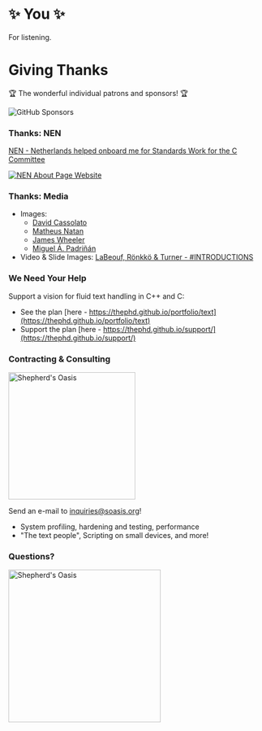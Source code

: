 # ✨ You ✨

For listening.




# Giving Thanks

🏆 The wonderful individual patrons and sponsors! 🏆

<img src="resources/Sponsors.png" alt="GitHub Sponsors"/>


### Thanks: NEN

[NEN - Netherlands helped onboard me for Standards Work for the C Committee](https://www.nen.nl/About-NEN.htm)

[![NEN About Page Website](resources/NEN.png)](https://www.nen.nl/About-NEN.htm)


### Thanks: Media

- Images:
  - [David Cassolato](https://instagram.com/david.cassolato)
  - [Matheus Natan](https://twitter.com/theunatan)
  - [James Wheeler](https://twitter.com/souvenirpixels)
  - [Miguel Á. Padriñán](https://twitter.com/padrinan)
- Video & Slide Images: [LaBeouf, Rönkkö & Turner - #INTRODUCTIONS](http://labeoufronkkoturner.com/projects/introductions/)


### We Need Your Help

Support a vision for fluid text handling in C++ and C:

- See the plan [here - https://thephd.github.io/portfolio/text](https://thephd.github.io/portfolio/text)
- Support the plan [here - https://thephd.github.io/support/](https://thephd.github.io/support/)


### Contracting & Consulting

<img src="resources/soasis.png" alt="Shepherd's Oasis" width="250px" height="250px" style="border: 0; background: none; box-shadow : none;"/>
<br/>

Send an e-mail to [inquiries@soasis.org](mailto:inquiries@soasis.org)!

- System profiling, hardening and testing, performance
- "The text people", Scripting on small devices, and more!


### Questions?

<img src="resources/soasis.png" alt="Shepherd's Oasis" width="300px" height="300px" style="border: 0; background: none; box-shadow : none;"/>
<br/>

